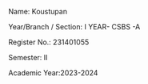 Name: Koustupan

Year/Branch / Section: I YEAR- CSBS -A

Register No.:  231401055      

Semester:     II

Academic Year:2023-2024
